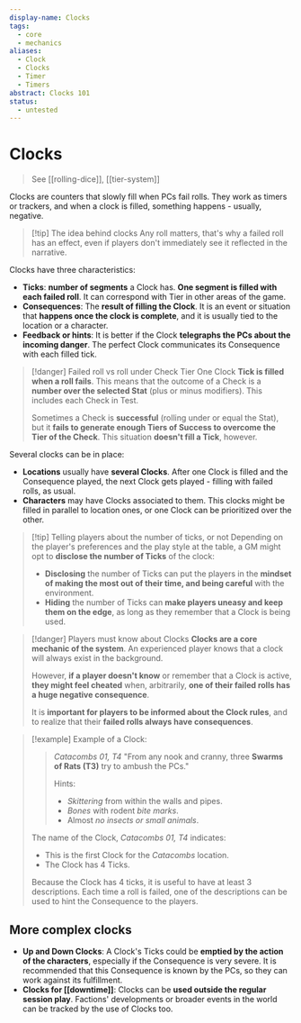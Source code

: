 ```yaml
---
display-name: Clocks
tags:
  - core
  - mechanics
aliases:
  - Clock
  - Clocks
  - Timer
  - Timers
abstract: Clocks 101
status:
  - untested
---
```

# Clocks
> See [[rolling-dice]], [[tier-system]]

Clocks are counters that slowly fill when PCs fail rolls. They work as timers or trackers, and when a clock is filled, something happens - usually, negative. 

> [!tip] The idea behind clocks
> Any roll matters, that's why a failed roll has an effect, even if players don't immediately see it reflected in the narrative.

Clocks have three characteristics:
- **Ticks**: **number of segments** a Clock has. **One segment is filled with each failed roll**. It can correspond with Tier in other areas of the game.
- **Consequences**: The **result of filling the Clock**. It is an event or situation that **happens once the clock is complete**, and it is usually tied to the location or a character.
- **Feedback or hints**: It is better if the Clock **telegraphs the PCs about the incoming danger**. The perfect Clock communicates its Consequence with each filled tick.

> [!danger] Failed roll vs roll under Check Tier
> One Clock **Tick is filled when a roll fails**. This means that the outcome of a Check is a **number over the selected Stat** (plus or minus modifiers). This includes each Check in  Test.
> 
> Sometimes a Check is **successful** (rolling under or equal the Stat), but it **fails to generate enough Tiers of Success to overcome the Tier of the Check**. This situation **doesn't fill a Tick**, however.

Several clocks can be in place:
- **Locations** usually have **several Clocks**. After one Clock is filled and the Consequence played, the next Clock gets played - filling with failed rolls, as usual.
- **Characters** may have Clocks associated to them. This clocks might be filled in parallel to location ones, or one Clock can be prioritized over the other.

> [!tip] Telling players about the number of ticks, or not
> Depending on the player's preferences and the play style at the table, a GM might opt to **disclose the number of Ticks** of the clock:
> - **Disclosing** the number of Ticks can put the players in the **mindset of making the most out of their time, and being careful** with the environment.
> - **Hiding** the number of Ticks can **make players uneasy and keep them on the edge**, as long as they remember that a Clock is being used.

> [!danger] Players must know about Clocks
> **Clocks are a core mechanic of the system**. An experienced player knows that a clock will always exist in the background.
> 
> However, **if a player doesn't know** or remember that a Clock is active, **they might feel cheated** when, arbitrarily, **one of their failed rolls has a huge negative consequence**.
> 
> It is **important for players to be informed about the Clock rules**, and to realize that their **failed rolls always have consequences**.

> [!example] Example of a Clock:
> > *Catacombs 01, T4*
> > "From any nook and cranny, three **Swarms of Rats (T3)** try to ambush the PCs."
> > 
> > Hints:
> > - *Skittering* from within the walls and pipes.
> > - *Bones* with rodent *bite marks*.
> > - Almost *no insects or small animals*.
> 
> The name of the Clock, *Catacombs 01, T4* indicates:
> - This is the first Clock for the *Catacombs* location.
> - The Clock has 4 Ticks.
> 
> Because the Clock has 4 ticks, it is useful to have at least 3 descriptions. Each time a roll is failed, one of the descriptions can be used to hint the Consequence to the players.

## More complex clocks
- **Up and Down Clocks**: A Clock's Ticks could be **emptied by the action of the characters**, especially if the Consequence is very severe. It is recommended that this Consequence is known by the PCs, so they can work against its fulfillment.
- **Clocks for [[downtime]]**: Clocks can be **used outside the regular session play**. Factions' developments or broader events in the world can be tracked by the use of Clocks too.